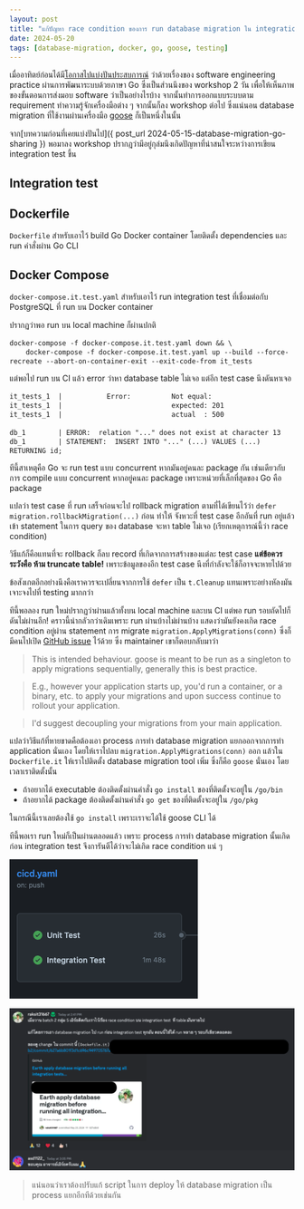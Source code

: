 ```yaml
---
layout: post
title: "แก้ปัญหา race condition ของการ run database migration ใน integration test ของระบบภาษา Go"
date: 2024-05-20
tags: [database-migration, docker, go, goose, testing]
---
```


เมื่ออาทิตย์ก่อนได้มี[โอกาสไปแบ่งปันประสบการณ์](https://medium.com/@jnuchit/%E0%B9%83%E0%B8%84%E0%B8%A3%E0%B9%84%E0%B8%A1%E0%B9%88-design-software-design-1ab127565cb0) ว่าด้วยเรื่องของ software engineering practice ผ่านการพัฒนาระบบด้วยภาษา Go ซึ่งเป็นส่วนนึงของ workshop 2 วัน เพื่อให้เห็นภาพของขั้นตอนการส่งมอบ software ว่าเป็นอย่างไรบ้าง จากนั้นทำการออกแบบระบบตาม requirement
ทำความรู้จักเครื่องมือต่าง ๆ จากนั้นก็ลง workshop ต่อไป ซึ่งแน่นอน database migration ที่ใช้งานผ่านเครื่องมือ [goose](https://github.com/pressly/goose) ก็เป็นหนึ่งในนั้น  

จาก[บทความก่อนที่เคยแบ่งปันไป]({ post_url 2024-05-15-database-migration-go-sharing }) พอมาลง workshop ปรากฎว่ามีอยู่กุล่มนึงเกิดปัญหาที่น่าสนใจระหว่างการเขียน integration test ขึ้น  

## Integration test

<script src="https://gist.github.com/raksit31667/26dbae113d500ede5e2fffde5a4e56b8.js"></script>

## Dockerfile
`Dockerfile` สำหรับเอาไว้ build Go Docker container โดยติดตั้ง dependencies และ run คำสั่งผ่าน Go CLI

<script src="https://gist.github.com/raksit31667/51725d82472aa71b29fe891c5c608340.js"></script>

## Docker Compose
`docker-compose.it.test.yaml` สำหรับเอาไว้ run integration test ที่เชื่อมต่อกับ PostgreSQL ที่ run บน Docker container
<script src="https://gist.github.com/raksit31667/0dacc7943b22fff773a9baf610d1e41c.js"></script>

ปรากฏว่าพอ run บน local machine ก็ผ่านปกติ 

```shell
docker-compose -f docker-compose.it.test.yaml down && \
	docker-compose -f docker-compose.it.test.yaml up --build --force-recreate --abort-on-container-exit --exit-code-from it_tests
```

แต่พอไป run บน CI แล้ว error ว่าหา database table ไม่เจอ แต่อีก test case นึงดันหาเจอ

```console
it_tests_1  |         	Error:      	Not equal: 
it_tests_1  |         	            	expected: 201
it_tests_1  |         	            	actual  : 500

db_1        | ERROR:  relation "..." does not exist at character 13
db_1        | STATEMENT:  INSERT INTO "..." (...) VALUES (...) RETURNING id;
```

ทีนี้สาเหตุคือ Go จะ run test แบบ concurrent หากมันอยู่คนละ package กัน เช่นเดียวกับการ compile แบบ concurrent หากอยู่คนละ package เพราะหน่วยที่เล็กที่สุดของ Go คือ package  

แปลว่า test case ที่ run เสร็จก่อนจะไป rollback migration ตามที่ได้เขียนไว้ว่า `defer migration.rollbackMigration(...)` ก่อน ทำให้ จังหวะที่ test case อีกอันที่ run อยู่แล้วเข้า statement ในการ query ของ database จะหา table ไม่เจอ (เรียกเหตุการณ์นี้ว่า race condition)  

วิธีแก้ก็คือแทนที่จะ rollback ก็ลบ record ที่เกิดจากการสร้างของแต่ละ test case **แต่ข้อควรระวังคือ ห้าม truncate table!** เพราะข้อมูลของอีก test case นึงที่กำลังจะใช้ก็อาจจะหายไปด้วย  

ข้อสังเกตอีกอย่างนึงคือเราควรจะเปลี่ยนจากการใช้ `defer` เป็น `t.Cleanup` แทนเพราะอย่างหัลงมันเจาะจงไปที่ testing มากกว่า

<script src="https://gist.github.com/raksitman/157d530d81408e143a5ed89dac198d64.js"></script>

ทีนี้พอลอง run ใหม่ปรากฏว่าผ่านแล้วทั้งบน local machine และบน CI แต่พอ run รอบถัดไปก็ดันไม่ผ่านอีก! คราวนี้น่ากลัวกว่าเดิมเพราะ run ผ่านบ้างไม่ผ่านบ้าง แสดงว่ามันยังคงเกิด race condition อยู่ผ่าน statement การ migrate `migration.ApplyMigrations(conn)` ซึ่งก็มีคนไปเปิด [GitHub issue](https://github.com/pressly/goose/issues/258) ไว้ด้วย ซึ่ง maintainer เขาก็ตอบกลับมาว่า

> This is intended behaviour. goose is meant to be run as a singleton to apply migrations sequentially, generally this is best practice.

> E.g., however your application starts up, you'd run a container, or a binary, etc. to apply your migrations and upon success continue to rollout your application.

> I'd suggest decoupling your migrations from your main application.

แปลว่าวิธีแก้ที่หายขาดคือต้องเอา process การทำ database migration แยกออกจากการทำ application นั่นเอง โดยให้เราไปลบ `migration.ApplyMigrations(conn)` ออก แล้วใน `Dockerfile.it` ให้เราไปติดตั้ง database migration tool เพิ่ม ซึ่งก็คือ `goose` นั่นเอง โดยเวลาเราติดตั้งนั้น

- ถ้าอยากได้ executable ต้องติดตั้งผ่านคำสั่ง `go install` ของที่ติดตั้งจะอยู่ใน `/go/bin`
- ถ้าอยากได้ package ต้องติดตั้งผ่านคำสั่ง `go get` ของที่ติดตั้งจะอยู่ใน `/go/pkg`

ในกรณีนี้เราเลยต้องใช้ `go install` เพราะเราจะได้ใช้ goose CLI ได้

<script src="https://gist.github.com/raksit31667/6e49445f57bfc9fba64087c0a464e432.js"></script>

ทีนี้พอเรา run ใหม่ก็เป็นผ่านตลอดแล้ว เพราะ process การทำ database migration นั้นเกิดก่อน integration test จึงการันตีได้ว่าจะไม่เกิด race condition แน่ ๆ 

![GitHub Actions passed](/assets/2024-05-20-github-actions-passed.png)

![Solution sharing](/assets/2024-05-20-solution-sharing.png)

> แน่นอนว่าเราต้องปรับแก้ script ในการ deploy ให้ database migration เป็น process แยกอีกทีด้วยเช่นกัน
